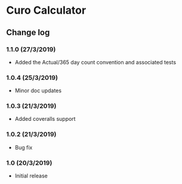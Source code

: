 # Curo Calculator

## Change log

### 1.1.0 (27/3/2019)
- Added the Actual/365 day count convention and associated tests
### 1.0.4 (25/3/2019)
- Minor doc updates
### 1.0.3 (21/3/2019)
- Added coveralls support
### 1.0.2 (21/3/2019)
- Bug fix
### 1.0 (20/3/2019)
- Initial release

